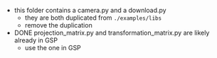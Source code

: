 - this folder contains a camera.py and a download.py
  - they are both duplicated from ```./examples/libs``` 
  - remove the duplication
- DONE projection_matrix.py and transformation_matrix.py are likely already in GSP
  - use the one in GSP